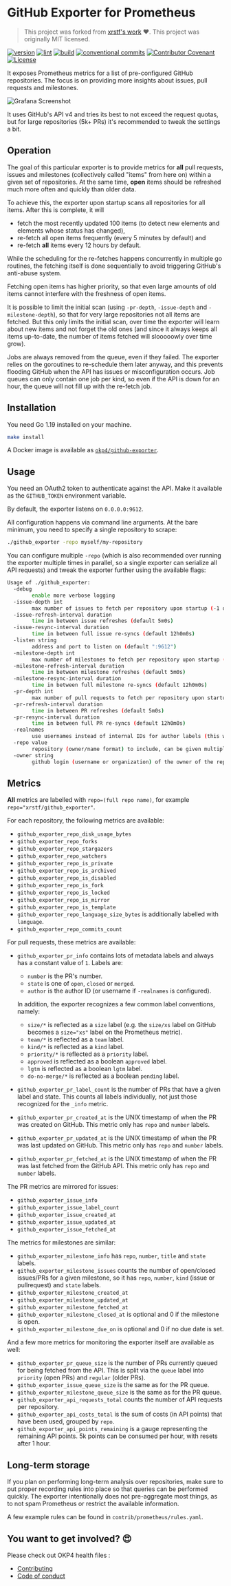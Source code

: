 # GitHub Exporter for Prometheus

> This project was forked from [xrstf's work](https://github.com/xrstf/github_exporter) ❤️. This project was originally MIT licensed.

[![version](https://img.shields.io/github/v/release/okp4/github-exporter?style=for-the-badge&logo=github)](https://github.com/okp4/github-exporter/releases)
[![lint](https://img.shields.io/github/workflow/status/okp4/github-exporter/Lint?label=lint&style=for-the-badge&logo=github)](https://github.com/okp4/github-exporter/actions/workflows/lint.yml)
[![build](https://img.shields.io/github/workflow/status/okp4/github-exporter/Build?label=build&style=for-the-badge&logo=github)](https://github.com/okp4/github-exporter/actions/workflows/build.yml)
[![conventional commits](https://img.shields.io/badge/Conventional%20Commits-1.0.0-yellow.svg?style=for-the-badge&logo=conventionalcommits)](https://conventionalcommits.org)
[![Contributor Covenant](https://img.shields.io/badge/Contributor%20Covenant-2.1-4baaaa.svg?style=for-the-badge)](https://github.com/okp4/.github/blob/main/CODE_OF_CONDUCT.md)
[![License](https://img.shields.io/badge/License-BSD_3--Clause-blue.svg?style=for-the-badge)](https://opensource.org/licenses/BSD-3-Clause)

It exposes Prometheus metrics for a list of pre-configured GitHub repositories.
The focus is on providing more insights about issues, pull requests and milestones.

![Grafana Screenshot](https://github.com/okp4/github-exporter/blob/main/contrib/grafana/screenshot.png?raw=true)

It uses GitHub's API v4 and tries its best to not exceed the request quotas, but for large
repositories (5k+ PRs) it's recommended to tweak the settings a bit.

## Operation

The goal of this particular exporter is to provide metrics for **all** pull requests, issues
and milestones (collectively called "items" from here on) within a given set of repositories.
At the same time, **open** items should be refreshed much more often and quickly than older
data.

To achieve this, the exporter upon startup scans all repositories for all items. After
this is complete, it will

- fetch the most recently updated 100 items (to detect new elements and elements
  whose status has changed),
- re-fetch all open items frequently (every 5 minutes by default) and
- re-fetch **all** items every 12 hours by default.

While the scheduling for the re-fetches happens concurrently in multiple go routines,
the fetching itself is done sequentially to avoid triggering GitHub's anti-abuse system.

Fetching open items has higher priority, so that even large amounts of old items
cannot interfere with the freshness of open items.

It is possible to limit the initial scan (using `-pr-depth`, `-issue-depth` and `-milestone-depth`),
so that for very large repositories not all items are fetched. But this only limits the
initial scan, over time the exporter will learn about new items and not forget the old ones
(and since it always keeps all items up-to-date, the number of items fetched will slooooowly
over time grow).

Jobs are always removed from the queue, even if they failed. The exporter relies on the
goroutines to re-schedule them later anyway, and this prevents flooding GitHub when the
API has issues or misconfiguration occurs. Job queues can only contain one job per kind,
so even if the API is down for an hour, the queue will not fill up with the re-fetch job.

## Installation

You need Go 1.19 installed on your machine.

```sh
make install
```

A Docker image is available as [`okp4/github-exporter`](https://hub.docker.com/r/okp4/github-exporter).

## Usage

You need an OAuth2 token to authenticate against the API. Make it available
as the `GITHUB_TOKEN` environment variable.

By default, the exporter listens on `0.0.0.0:9612`.

All configuration happens via command line arguments. At the bare minimum, you need to
specify a single repository to scrape:

```sh
./github_exporter -repo myself/my-repository
```

You can configure multiple `-repo` (which is also recommended over running the exporter
multiple times in parallel, so a single exporter can serialize all API requests) and
tweak the exporter further using the available flags:

```sh
Usage of ./github_exporter:
  -debug
        enable more verbose logging
  -issue-depth int
        max number of issues to fetch per repository upon startup (-1 disables the limit, 0 disables issue fetching entirely) (default -1)
  -issue-refresh-interval duration
        time in between issue refreshes (default 5m0s)
  -issue-resync-interval duration
        time in between full issue re-syncs (default 12h0m0s)
  -listen string
        address and port to listen on (default ":9612")
  -milestone-depth int
        max number of milestones to fetch per repository upon startup (-1 disables the limit, 0 disables milestone fetching entirely) (default -1)
  -milestone-refresh-interval duration
        time in between milestone refreshes (default 5m0s)
  -milestone-resync-interval duration
        time in between full milestone re-syncs (default 12h0m0s)
  -pr-depth int
        max number of pull requests to fetch per repository upon startup (-1 disables the limit, 0 disables PR fetching entirely) (default -1)
  -pr-refresh-interval duration
        time in between PR refreshes (default 5m0s)
  -pr-resync-interval duration
        time in between full PR re-syncs (default 12h0m0s)
  -realnames
        use usernames instead of internal IDs for author labels (this will make metrics contain personally identifiable information)
  -repo value
        repository (owner/name format) to include, can be given multiple times
  -owner string
        github login (username or organization) of the owner of the repositories that will be included. Excludes forked and locked repo, includes 100 first private & public repos
```

## Metrics

**All** metrics are labelled with `repo=(full repo name)`, for example
`repo="xrstf/github_exporter"`.

For each repository, the following metrics are available:

- `github_exporter_repo_disk_usage_bytes`
- `github_exporter_repo_forks`
- `github_exporter_repo_stargazers`
- `github_exporter_repo_watchers`
- `github_exporter_repo_is_private`
- `github_exporter_repo_is_archived`
- `github_exporter_repo_is_disabled`
- `github_exporter_repo_is_fork`
- `github_exporter_repo_is_locked`
- `github_exporter_repo_is_mirror`
- `github_exporter_repo_is_template`
- `github_exporter_repo_language_size_bytes` is additionally labelled with `language`.
- `github_exporter_repo_commits_count`

For pull requests, these metrics are available:

- `github_exporter_pr_info` contains lots of metadata labels and always has a constant
  value of `1`. Labels are:

  - `number` is the PR's number.
  - `state` is one of `open`, `closed` or `merged`.
  - `author` is the author ID (or username if `-realnames` is configured).

  In addition, the exporter recognizes a few common label conventions, namely:

  - `size/*` is reflected as a `size` label (e.g. the `size/xs` label on GitHub becomes
    a `size="xs"` label on the Prometheus metric).
  - `team/*` is reflected as a `team` label.
  - `kind/*` is reflected as a `kind` label.
  - `priority/*` is reflected as a `priority` label.
  - `approved` is reflected as a boolean `approved` label.
  - `lgtm` is reflected as a boolean `lgtm` label.
  - `do-no-merge/*` is reflected as a boolean `pending` label.

- `github_exporter_pr_label_count` is the number of PRs that have a given label
  and state. This counts all labels individually, not just those recognized for
  the `_info` metric.

- `github_exporter_pr_created_at` is the UNIX timestamp of when the PR was
  created on GitHub. This metric only has `repo` and `number` labels.

- `github_exporter_pr_updated_at` is the UNIX timestamp of when the PR was
  last updated on GitHub. This metric only has `repo` and `number` labels.

- `github_exporter_pr_fetched_at` is the UNIX timestamp of when the PR was
  last fetched from the GitHub API. This metric only has `repo` and `number` labels.

The PR metrics are mirrored for issues:

- `github_exporter_issue_info`
- `github_exporter_issue_label_count`
- `github_exporter_issue_created_at`
- `github_exporter_issue_updated_at`
- `github_exporter_issue_fetched_at`

The metrics for milestones are similar:

- `github_exporter_milestone_info` has `repo`, `number`, `title` and `state` labels.
- `github_exporter_milestone_issues` counts the number of open/closed issues/PRs
  for a given milestone, so it has `repo`, `number`, `kind` (issue or pullrequest)
  and `state` labels.
- `github_exporter_milestone_created_at`
- `github_exporter_milestone_updated_at`
- `github_exporter_milestone_fetched_at`
- `github_exporter_milestone_closed_at` is optional and 0 if the milestone is open.
- `github_exporter_milestone_due_on` is optional and 0 if no due date is set.

And a few more metrics for monitoring the exporter itself are available as well:

- `github_exporter_pr_queue_size` is the number of PRs currently queued for
  being fetched from the API. This is split via the `queue` label into `priority`
  (open PRs) and `regular` (older PRs).
- `github_exporter_issue_queue_size` is the same as for the PR queue.
- `github_exporter_milestone_queue_size` is the same as for the PR queue.
- `github_exporter_api_requests_total` counts the number of API requests per
  repository.
- `github_exporter_api_costs_total` is the sum of costs (in API points) that have
  been used, grouped by `repo`.
- `github_exporter_api_points_remaining` is a gauge representing the remaining
  API points. 5k points can be consumed per hour, with resets after 1 hour.

## Long-term storage

If you plan on performing long-term analysis over repositories, make sure to put proper
recording rules into place so that queries can be performed quickly. The exporter
intentionally does not pre-aggregate most things, as to not spam Prometheus or restrict
the available information.

A few example rules can be found in `contrib/prometheus/rules.yaml`.

## You want to get involved? 😍

Please check out OKP4 health files :

- [Contributing](https://github.com/okp4/.github/blob/main/CONTRIBUTING.md)
- [Code of conduct](https://github.com/okp4/.github/blob/main/CODE_OF_CONDUCT.md)
